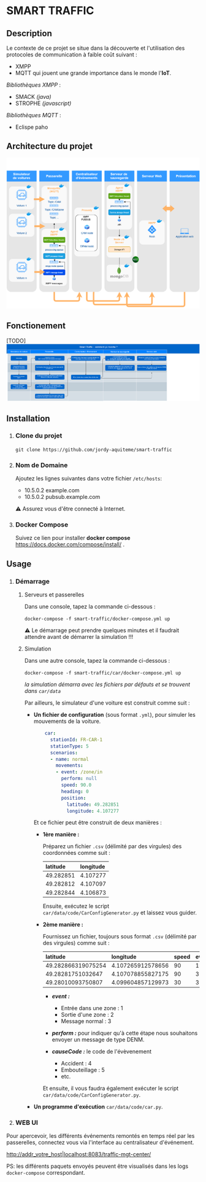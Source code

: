# SMART TRAFFIC

## Description

Le contexte de ce projet se situe dans la découverte et l'utilisation des protocoles de communication à faible coût suivant :

* XMPP
* MQTT qui jouent une grande importance dans le monde l'**IoT**.
  
_Bibliothèques XMPP_ :

* SMACK _(java)_
* STROPHE _(javascript)_

_Bibliothèques MQTT_ :

* Eclispe paho

## Architecture du projet

![Architechture](images/archi_smart_traffic.png?raw=true)

## Fonctionement

[TODO]
![Fontionement](images/fonctionement_smart_traffic.jpg?raw=true)

## Installation

1. ### **Clone du projet**

    ```git clone https://github.com/jordy-aquiteme/smart-traffic```

2. ### **Nom de Domaine**

    Ajoutez les lignes suivantes dans votre fichier `/etc/hosts`:

     * 10.5.0.2 example.com
     * 10.5.0.2 pubsub.example.com

    :warning: Assurez vous d'être connecté à Internet.

3. ### **Docker Compose**

    Suivez ce lien pour installer **docker compose** <https://docs.docker.com/compose/install/> .

## Usage

1. ### **Démarrage**

    1. Serveurs et passerelles

        Dans une console, tapez la commande ci-dessous :

        ```docker-compose -f smart-traffic/docker-compose.yml up```

        :warning: Le démarrage peut prendre quelques minutes et il faudrait attendre avant de démarrer la simulation !!!

    2. Simulation

        Dans une autre console, tapez la commande ci-dessous :

        ```docker-compose -f smart-traffic/car/docker-compose.yml up```

        _la simulation démarra avec les fichiers par défauts et se trouvent dans `car/data`_

        Par ailleurs, le simulateur d'une voiture est construit comme suit :

        * **Un fichier de configuration** (sous format ```.yml```), pour simuler les mouvements de la voiture.

          ```yaml
              car:
                stationId: FR-CAR-1
                stationType: 5
                scenarios:
                - name: normal
                  movements:
                  - event: /zone/in
                    perform: null
                    speed: 90.0
                    heading: 0
                    position:
                      latitude: 49.282851
                      longitude: 4.107277
          ```

          Et ce fichier peut être construit de deux manières :

          * **1ère manière :**

            Préparez un fichier ```.csv``` (délimité par des virgules) des coordonnées comme suit :

            | latitude  | longitude |
            | --------- | --------- |
            | 49.282851 | 4.107277  |
            | 49.282812 | 4.107097  |
            | 49.282844 | 4.106873  |

              Ensuite, exécutez le script ```car/data/code/CarConfigGenerator.py``` et laissez vous guider.

          * **2ème manière :**

            Fournissez un fichier, toujours sous format ```.csv``` (délimité par des virgules) comme suit :

            | latitude           | longitude         | speed | event | perform | causeCode |
            | ------------------ | ----------------- | ----- | ----- | ------- | --------- |
            | 49.282866319075254 | 4.107265912578656 | 90    | 1     | n       |           |
            | 49.28281751032647  | 4.107078855827175 | 90    | 3     | n       |           |
            | 49.28010093750807  | 4.099604857129973 | 30    | 3     | o       | 4         |

            * ***event :***
              * Entrée dans une zone : 1
              * Sortie d'une zone : 2
              * Message normal : 3

            * ***perform :*** pour indiquer qu'à cette étape nous souhaitons envoyer un message de type DENM.  

            * ***causeCode :*** le code de l'évèvenement
              * Accident : 4
              * Embouteillage : 5
              * etc.

            Et ensuite, il vous faudra également exécuter le script ```car/data/code/CarConfigGenerator.py```.

        * **Un programme d'exécution** ```car/data/code/car.py```.

2. ### **WEB UI**

Pour apercevoir, les différents événements remontés en temps réel par les passerelles, connectez vous via l'interface au centralisateur d'événement.

  <http://addr_votre_host|localhost:8083/traffic-mgt-center/>

PS: les différents paquets envoyés peuvent être visualisés dans les logs ```docker-compose``` correspondant.
